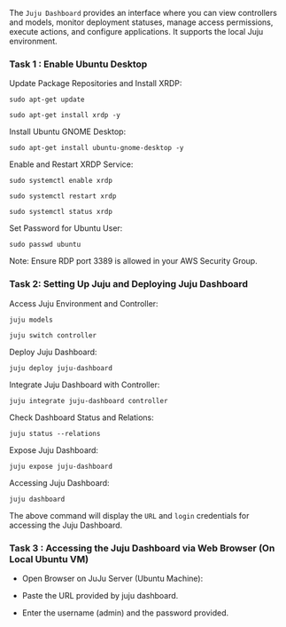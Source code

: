 The `Juju Dashboard` provides an interface where you can view controllers and models, monitor deployment statuses, manage access permissions, execute actions, and configure applications. It supports the local Juju environment.

### Task 1 : Enable Ubuntu Desktop

Update Package Repositories and Install XRDP:
```
sudo apt-get update
```
```
sudo apt-get install xrdp -y
```
Install Ubuntu GNOME Desktop:
```
sudo apt-get install ubuntu-gnome-desktop -y
```

Enable and Restart XRDP Service:
```
sudo systemctl enable xrdp
```
```
sudo systemctl restart xrdp
```
```
sudo systemctl status xrdp
```

Set Password for Ubuntu User:
```
sudo passwd ubuntu
```

Note: Ensure RDP port 3389 is allowed in your AWS Security Group.

### Task 2: Setting Up Juju and Deploying Juju Dashboard

Access Juju Environment and Controller:
```
juju models
```
```
juju switch controller
```

Deploy Juju Dashboard:

```
juju deploy juju-dashboard
```

Integrate Juju Dashboard with Controller:

```
juju integrate juju-dashboard controller
```

Check Dashboard Status and Relations:

```
juju status --relations
```

Expose Juju Dashboard:

```
juju expose juju-dashboard
```

Accessing Juju Dashboard:

```
juju dashboard
```
The above command will display the `URL` and `login` credentials for accessing the Juju Dashboard.

### Task 3 : Accessing the Juju Dashboard via Web Browser (On Local Ubuntu VM)

* Open Browser on JuJu Server (Ubuntu Machine):

* Paste the URL provided by juju dashboard.

* Enter the username (admin) and the password provided.
